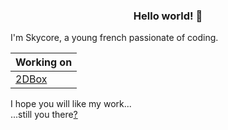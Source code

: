 <h3 align="center">Hello world! 👋</h3>

I'm Skycore, a young french passionate of coding.<br>

|Working on|
|---|
|[2DBox](https://github.com/skycoore/2DBox)|

I hope you will like my work...<br>
...still you there<a href="https://skycoore.github.io/skycoore/">?</href>
